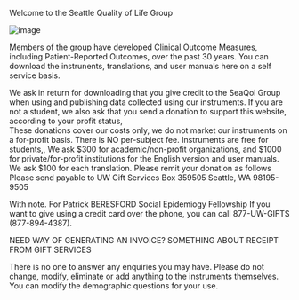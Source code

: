 Welcome to the Seattle Quality of Life Group

![image](https://github.com/user-attachments/assets/7dbce625-eb7d-4758-bab6-45dcada023f4)


Members of the group have developed Clinical Outcome Measures, including Patient-Reported Outcomes, over the past 30 years.  You can download the instrunents, translations, and user manuals here on a self service basis.

We ask in return for downloading that you give credit to the SeaQol Group when using and publishing data collected using our instruments.  If you are not a student, we also ask that you send a donation to support this website, according to your profit status,  
These donations  cover our costs only, we do not market our instruments on a for-profit basis. There is NO per-subject fee.  Instruments are free for students,,  We ask $300 for academic/non-profit organizations, and $1000 for private/for-profit institutions for the English version and user manuals.  We ask $100 for each translation.
Please remit your donation as follows
Please send payable to 
UW Gift Services
Box 359505
Seattle, WA 98195-9505

With note. For Patrick BERESFORD Social Epidemiogy Fellowship
If you want to give using a credit card over the phone, you can call 877-UW-GIFTS (877-894-4387).

NEED WAY OF GENERATING AN INVOICE?  SOMETHING ABOUT RECEIPT FROM GIFT SERVICES

There is no one to answer any enquiries you may have.  Please do not change, modify, eliminate or add anything to the instruments themselves.  You can modify the demographic questions for your use. 
